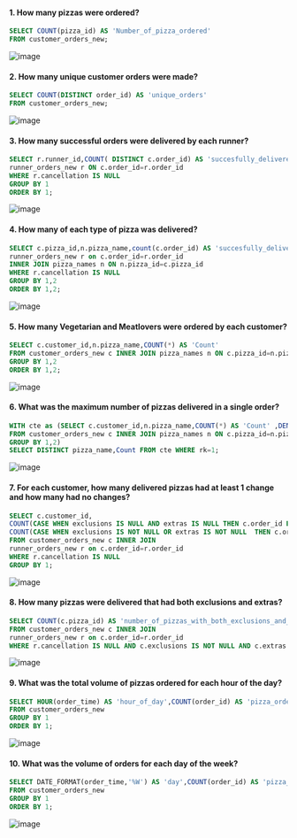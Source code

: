 #### 1. How many pizzas were ordered?
```sql
SELECT COUNT(pizza_id) AS 'Number_of_pizza_ordered'
FROM customer_orders_new;
```
![image](https://github.com/shivin316/8__Week_SQL_Challenge/assets/122541994/a5e79e99-e551-4e6b-93df-09d8ebe4dd09)

#### 2. How many unique customer orders were made?
```sql
SELECT COUNT(DISTINCT order_id) AS 'unique_orders'
FROM customer_orders_new;
```
![image](https://github.com/shivin316/8__Week_SQL_Challenge/assets/122541994/ed337e29-7cd4-497a-aa62-092a1ce92bf8)

#### 3. How many successful orders were delivered by each runner?
```sql
SELECT r.runner_id,COUNT( DISTINCT c.order_id) AS 'succesfully_delivered' FROM customer_orders_new c INNER JOIN
runner_orders_new r ON c.order_id=r.order_id 
WHERE r.cancellation IS NULL
GROUP BY 1
ORDER BY 1;
```
![image](https://github.com/shivin316/8__Week_SQL_Challenge/assets/122541994/3f05cfee-3e7d-4ceb-9d6f-104a22df0422)

#### 4. How many of each type of pizza was delivered?
```sql
SELECT c.pizza_id,n.pizza_name,count(c.order_id) AS 'succesfully_delivered' FROM customer_orders_new c INNER JOIN
runner_orders_new r on c.order_id=r.order_id 
INNER JOIN pizza_names n ON n.pizza_id=c.pizza_id
WHERE r.cancellation IS NULL
GROUP BY 1,2
ORDER BY 1,2;
```
![image](https://github.com/shivin316/8__Week_SQL_Challenge/assets/122541994/cdd3bf3d-85b8-4fa5-99b6-b1800f85dd73)

#### 5. How many Vegetarian and Meatlovers were ordered by each customer?
```sql
SELECT c.customer_id,n.pizza_name,COUNT(*) AS 'Count' 
FROM customer_orders_new c INNER JOIN pizza_names n ON c.pizza_id=n.pizza_id
GROUP BY 1,2
ORDER BY 1,2;
```
![image](https://github.com/shivin316/8__Week_SQL_Challenge/assets/122541994/cc2b1ad4-aefa-4dfe-aaab-c5b390e3271d)

#### 6. What was the maximum number of pizzas delivered in a single order?
```sql
WITH cte as (SELECT c.customer_id,n.pizza_name,COUNT(*) AS 'Count' ,DENSE_RANK() OVER (ORDER BY COUNT(*) DESC) AS 'rk'
FROM customer_orders_new c INNER JOIN pizza_names n ON c.pizza_id=n.pizza_id
GROUP BY 1,2)
SELECT DISTINCT pizza_name,Count FROM cte WHERE rk=1;
```
![image](https://github.com/shivin316/8__Week_SQL_Challenge/assets/122541994/a8d0aa70-faff-4e25-a283-05ea85f536d1)

#### 7. For each customer, how many delivered pizzas had at least 1 change and how many had no changes?
```sql
SELECT c.customer_id,
COUNT(CASE WHEN exclusions IS NULL AND extras IS NULL THEN c.order_id ELSE NULL END ) AS 'no_change',
COUNT(CASE WHEN exclusions IS NOT NULL OR extras IS NOT NULL  THEN c.order_id ELSE NULL END ) AS 'atleast_1_change'
FROM customer_orders_new c INNER JOIN
runner_orders_new r on c.order_id=r.order_id 
WHERE r.cancellation IS NULL 
GROUP BY 1;
```
![image](https://github.com/shivin316/8__Week_SQL_Challenge/assets/122541994/bee6109c-43c2-4690-8051-015662ec7c7d)

#### 8. How many pizzas were delivered that had both exclusions and extras?
```sql
SELECT COUNT(c.pizza_id) AS 'number_of_pizzas_with_both_exclusions_and_extras'
FROM customer_orders_new c INNER JOIN
runner_orders_new r on c.order_id=r.order_id 
WHERE r.cancellation IS NULL AND c.exclusions IS NOT NULL AND c.extras IS NOT NULL;
```
![image](https://github.com/shivin316/8__Week_SQL_Challenge/assets/122541994/bec01365-4342-445b-94f7-a041a5f796d4)

#### 9. What was the total volume of pizzas ordered for each hour of the day?
 ```sql
SELECT HOUR(order_time) AS 'hour_of_day',COUNT(order_id) AS 'pizza_ordered'
FROM customer_orders_new
GROUP BY 1
ORDER BY 1;
```
![image](https://github.com/shivin316/8__Week_SQL_Challenge/assets/122541994/7e39ca9e-d7d5-4cae-8aaf-52013b6214f0)

#### 10. What was the volume of orders for each day of the week?
```sql
SELECT DATE_FORMAT(order_time,'%W') AS 'day',COUNT(order_id) AS 'pizza_ordered'
FROM customer_orders_new
GROUP BY 1
ORDER BY 1;
```
![image](https://github.com/shivin316/8__Week_SQL_Challenge/assets/122541994/af15d643-f8cd-4224-9293-5386157a8d41)

